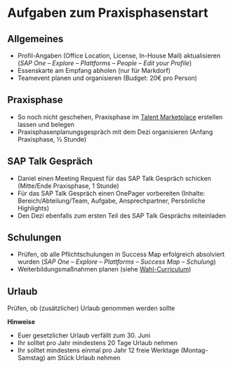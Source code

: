 # Aufgaben zum Praxisphasenstart

## Allgemeines
- Profil-Angaben (Office Location, License, In-House Mail) aktualisieren (_SAP One – Explore – Plattforms – People – Edit your Profile_)
- Essenskarte am Empfang abholen (nur für Markdorf)
- Teamevent planen und organisieren (Budget: 20€ pro Person)

## Praxisphase
- So noch nicht geschehen, Praxisphase im [Talent Marketplace](https://sapit-home-prod-004.launchpad.cfapps.eu10.hana.ondemand.com/site#talentmarketplace-Display) erstellen lassen und belegen
- Praxisphasenplanungsgespräch mit dem Dezi organisieren (Anfang Praxisphase, ½ Stunde)

## SAP Talk Gespräch
- Daniel einen Meeting Request für das SAP Talk Gespräch schicken (Mitte/Ende Praxisphase, 1 Stunde)
- Für das SAP Talk Gespräch einen OnePager vorbereiten (Inhalte: Bereich/Abteilung/Team, Aufgabe, Ansprechpartner, Persönliche Highlights)
- Den Dezi ebenfalls zum ersten Teil des SAP Talk Gesprächs miteinladen

## Schulungen
- Prüfen, ob alle Pflichtschulungen in Success Map erfolgreich absolviert wurden (_SAP One – Explore – Plattforms – Success Map – Schulung_)
-	Weiterbildungsmaßnahmen planen (siehe [Wahl-Curriculum](https://sap.sharepoint.com/:u:/r/teams/VocationalTrainingGermany/SitePages/Wahl-Curriculum.aspx?csf=1&web=1&e=2ChpTH))

## Urlaub
Prüfen, ob (zusätzlicher) Urlaub genommen werden sollte

**Hinweise**
- Euer gesetzlicher Urlaub verfällt zum 30. Juni
- Ihr solltet pro Jahr mindestens 20 Tage Urlaub nehmen
- Ihr solltet mindestens einmal pro Jahr 12 freie Werktage (Montag-Samstag) am Stück Urlaub nehmen
